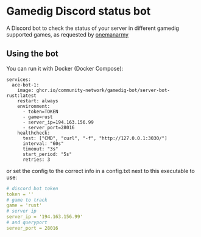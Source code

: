# Gamedig Discord status bot

A Discord bot to check the status of your server in different gamedig supported games, as requested by [onemanarmy](https://www.superinfantryclan.com/)


## Using the bot

You can run it with Docker (Docker Compose):

```docker
services:
  ace-bot-1:
    image: ghcr.io/community-network/gamedig-bot/server-bot-rust:latest
    restart: always
    environment:
      - token=TOKEN
      - game=rust
      - server_ip=194.163.156.99
      - server_port=28016
    healthcheck:
      test: ["CMD", "curl", "-f", "http://127.0.0.1:3030/"]
      interval: "60s"
      timeout: "3s"
      start_period: "5s"
      retries: 3
```

or set the config to the correct info in a config.txt next to this executable to use:

```yaml
# discord bot token
token = ''
# game to track
game = 'rust'
# server ip
server_ip = '194.163.156.99'
# and queryport
server_port = 28016
```